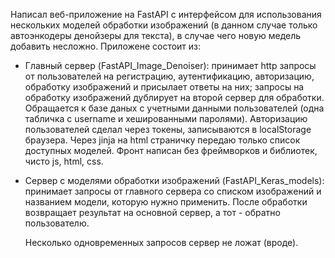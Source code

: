 Написал веб-приложение на FastAPI с интерфейсом для использования нескольких моделей обработки изображений (в данном случае только автоэнкодеры денойзеры для текста), в случае чего новую медель добавить несложно. 
Приложене состоит из:
- Главный сервер (FastAPI_Image_Denoiser): принимает http запросы от пользователей на регистрацию, аутентификацию, авторизацию, обработку изображений и присылает ответы на них; запросы на обработку изображений дублирует на второй сервер для обработки. Обращается к базе даных с учетными данными пользователей (одна табличка с username и хешированными паролями). Авторизацию пользователей сделал через токены, записываются в localStorage браузера. Через jinja на html страничку передаю только список доступных моделей. Фронт написан без фреймворков и библиотек, чисто js, html, css.
- Сервер с моделями обработки изображений (FastAPI_Keras_models): принимает запросы от главного сервера со списком изображений и названием модели, которую нужно применить. После обработки возвращает результат на основной сервер, а тот - обратно пользователю.

  Несколько одновременных запросов сервер не ложат (вроде). 
